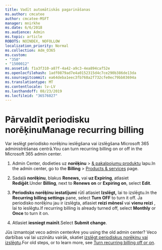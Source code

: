 ```yaml
---
title: Vadīt automātiskās pagarināšanas
ms.author: cmcatee
author: cmcatee-MSFT
manager: mnirkhe
ms.date: 6/6/2018
ms.audience: Admin
ms.topic: article
ROBOTS: NOINDEX, NOFOLLOW
localization_priority: Normal
ms.collection: Adm_O365
ms.custom:
- "350"
- "1500012"
ms.assetid: f1a3f310-a87f-4a42-a9c3-4ea894caf52e
ms.openlocfilehash: 1adf0879ad7e4a0152315d4c7ce290b386de13da
ms.sourcegitcommit: ea64deba1eec3fb768a2f732cfe0ec79bb03694a
ms.translationtype: MT
ms.contentlocale: lv-LV
ms.lasthandoff: 08/23/2019
ms.locfileid: "36576027"
---
```

# <a name="manage-recurring-billing"></a><span data-ttu-id="d168a-102">Pārvaldīt periodisku norēķinu</span><span class="sxs-lookup"><span data-stu-id="d168a-102">Manage recurring billing</span></span>

<span data-ttu-id="d168a-103">Var ieslēgt periodisko norēķinu ieslēgšana vai izslēgšana Microsoft 365 administrēšanas centrā.</span><span class="sxs-lookup"><span data-stu-id="d168a-103">You can turn recurring billing on or off in the Microsoft 365 admin center.</span></span>
  
1. <span data-ttu-id="d168a-104">Admin Center, dodieties uz **norēķinu** \> [& pakalpojumu produktu](https://go.microsoft.com/fwlink/p/?linkid=842054) lapu.</span><span class="sxs-lookup"><span data-stu-id="d168a-104">In the admin center, go to the **Billing** \> [Products & services](https://go.microsoft.com/fwlink/p/?linkid=842054) page.</span></span>

2. <span data-ttu-id="d168a-105">Sadaļā **norēķinu**, blakus **Renews,** vai **uz Expiring**, atlasiet **Rediģēt**.</span><span class="sxs-lookup"><span data-stu-id="d168a-105">Under **Billing**, next to **Renews on** or **Expiring on**, select **Edit**.</span></span>

3. <span data-ttu-id="d168a-106">**Periodisks norēķinu iestatījumi** rūtī atlasiet **Izslēgt,** lai to izslēgtu.</span><span class="sxs-lookup"><span data-stu-id="d168a-106">In the **Recurring billing settings** pane, select **Turn OFF** to turn it off.</span></span> <span data-ttu-id="d168a-107">Ja periodisko norēķinu jau ir izslēgta, atlasiet **reizi mēnesī** vai **vienu reizi** , lai to ieslēgtu.</span><span class="sxs-lookup"><span data-stu-id="d168a-107">If recurring billing is already turned off, select **Monthly** or **Once** to turn it on.</span></span>

4. <span data-ttu-id="d168a-108">Atlasiet **iesniegt mainīt**.</span><span class="sxs-lookup"><span data-stu-id="d168a-108">Select **Submit change**.</span></span>

<span data-ttu-id="d168a-109">Jūs izmantojat veco admin center</span><span class="sxs-lookup"><span data-stu-id="d168a-109">Are you using the old admin center?</span></span> <span data-ttu-id="d168a-110">Veco darbības vai lai uzzinātu vairāk, skatiet [izslēgt periodiskus norēķinu vai izslēgtu](https://docs.microsoft.com/office365/admin/subscriptions-and-billing/renew-your-subscription?view=o365-worldwide#turn-recurring-billing-off-or-on).</span><span class="sxs-lookup"><span data-stu-id="d168a-110">For old steps, or to learn more, see [Turn recurring billing off or on](https://docs.microsoft.com/office365/admin/subscriptions-and-billing/renew-your-subscription?view=o365-worldwide#turn-recurring-billing-off-or-on).</span></span>
